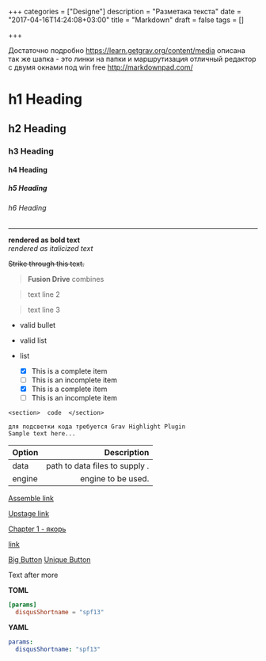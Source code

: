 ﻿+++
categories = ["Designe"]
description = "Разметака текста"
date = "2017-04-16T14:24:08+03:00"
title = "Markdown"
draft = false
tags = []

+++

Достаточно подробно https://learn.getgrav.org/content/media
описана так же шапка - это линки на папки и маршрутизация
отличный 
редактор с двумя окнами под win free http://markdownpad.com/
<!--more-->

# h1 Heading
## h2 Heading
### h3 Heading
#### h4 Heading
##### h5 Heading
###### h6 Heading
___

**rendered as bold text**    
_rendered as italicized text_

~~Strike through this text.~~

> **Fusion Drive** combines 

> text line 2

> text line 3

* valid bullet
* valid list
* list

  - [x] This is a complete item
  - [ ] This is an incomplete item
  - [x] This is a complete item
  - [ ] This is an incomplete item

 `<section>  code  </section>`

 ``` markup
 для подсветки кода требуется Grav Highlight Plugin
 Sample text here...      
 ```

| Option | Description |
| ------ | -----------: |
| data   | path to data files to supply . |
| engine | engine to be used. |

[Assemble link](http://assemble.io)

[Upstage link](https://github.com/upstage/ "Visit!")

[Chapter 1 - якорь](#chapter-1)


[link](../../02.green/01.grass/item.md)

[Big Button](../some-page?classes=button,big)
[Unique Button](../some-page?id=important-button)

<!-- more -->

Text after more

**TOML**
```toml
[params]
  disqusShortname = "spf13"
```

**YAML**
```yaml
params:
  disqusShortname: "spf13"
```